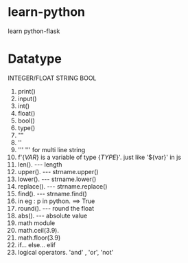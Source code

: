# learn-python
learn python-flask 


# Datatype 
INTEGER/FLOAT
STRING
BOOL

1. print()
1. input()
1. int()
1. float()
1. bool()
1. type()
1. ""
1. ''
1. ''' '''   for multi line string 
1. f'{_VAR_} is a variable of type {_TYPE_}'. just like '${var}' in js
1. len().   --- length
1. upper().   --- strname.upper()
1. lower().   --- strname.lower()
1. replace().   --- strname.replace()
1. find().   --- strname.find()
1. in                    eg :    p in python. ==> True
1. round().   --- round the float
1. abs().  --- absolute value
1. math module
1. math.ceil(3.9).  
1. math.floor(3.9)  
1. if... else... elif
1. logical operators.  'and' , 'or', 'not'
